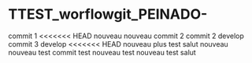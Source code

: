 # TTEST_worflowgit_PEINADO-

commit 1
<<<<<<< HEAD
nouveau
nouveau
commit 2
commit 2 develop
commit 3 develop
<<<<<<< HEAD
nouveau plus
test
salut
nouveau
nouveau
test
commit test
nouveau
test
nouveau
test
salut

